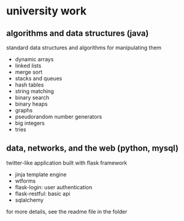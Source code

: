 # university work

## algorithms and data structures (java)
standard data structures and algorithms for manipulating them
- dynamic arrays
- linked lists
- merge sort 
- stacks and queues
- hash tables
- string matching
- binary search
- binary heaps
- graphs
- pseudorandom number generators
- big integers
- tries

## data, networks, and the web (python, mysql)
twitter-like application built with flask framework
- jinja template engine
- wtforms
- flask-login: user authentication
- flask-restful: basic api
- sqlalchemy

for more details, see the readme file in the folder
